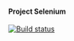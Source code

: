 #### Project Selenium

[![Build status](https://ci.appveyor.com/api/projects/status/mowaj5sj1ixm7o85?svg=true)](https://ci.appveyor.com/project/BeyondDeGrave88/javaqahw16gradle2-1)
